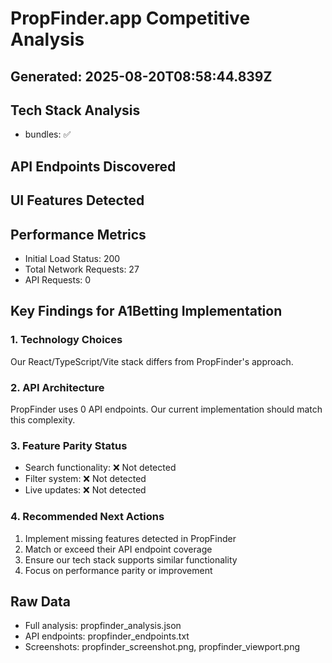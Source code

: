 # PropFinder.app Competitive Analysis

## Generated: 2025-08-20T08:58:44.839Z

## Tech Stack Analysis
- bundles: ✅

## API Endpoints Discovered


## UI Features Detected


## Performance Metrics
- Initial Load Status: 200
- Total Network Requests: 27
- API Requests: 0

## Key Findings for A1Betting Implementation

### 1. Technology Choices
Our React/TypeScript/Vite stack differs from PropFinder's approach.

### 2. API Architecture
PropFinder uses 0 API endpoints. Our current implementation should match this complexity.

### 3. Feature Parity Status
- Search functionality: ❌ Not detected
- Filter system: ❌ Not detected
- Live updates: ❌ Not detected

### 4. Recommended Next Actions
1. Implement missing features detected in PropFinder
2. Match or exceed their API endpoint coverage
3. Ensure our tech stack supports similar functionality
4. Focus on performance parity or improvement

## Raw Data
- Full analysis: propfinder_analysis.json
- API endpoints: propfinder_endpoints.txt
- Screenshots: propfinder_screenshot.png, propfinder_viewport.png
